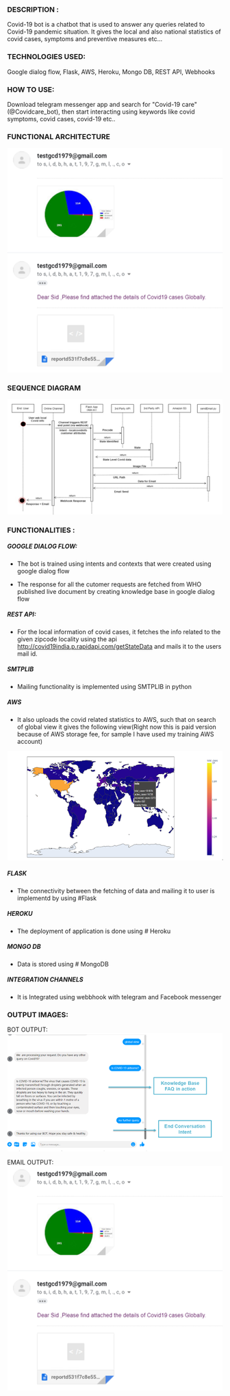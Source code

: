 
### DESCRIPTION :

Covid-19 bot is a chatbot that is used to answer any queries related to Covid-19 pandemic situation. It gives the local and also national statistics of covid cases, symptoms and preventive measures etc...

### TECHNOLOGIES USED:

Google dialog flow, Flask, AWS, Heroku, Mongo DB, REST API, Webhooks

### HOW TO USE:
 
Download telegram messenger app and search for "Covid-19 care"(@Covidcare_bot), then start interacting using keywords like covid symptoms, covid cases, covid-19 etc..
 
### FUNCTIONAL ARCHITECTURE 

![Functional Architecture](assets/CahatbotEmail.PNG)

### SEQUENCE DIAGRAM 

![Sequence Diagram](https://github.com/sangeethayemisetty/Covid-19-Chatbot/blob/master/SequenceDiagram1.PNG)

### FUNCTIONALITIES :

##### GOOGLE DIALOG FLOW:
 - The bot is trained using intents and contexts that were created using google dialog flow 

- The response for all the cutomer requests are fetched from WHO published live document by creating knowledge base in        google dialog flow

##### REST API:
- For the local information of covid cases, it fetches the info related to the given zipcode locality using the api            http://covid19india.p.rapidapi.com/getStateData and mails it to the users mail id.

##### SMTPLIB 
- Mailing functionality is implemented using SMTPLIB in python

##### AWS 
- It also uploads the covid related statistics to AWS, such that on search of global view it gives the following view(Right    now this is paid version because of AWS storage fee, for sample I have used my training AWS account)

![Chatbot Global View](https://github.com/sangeethayemisetty/Covid-19-Chatbot/blob/master/ChatbotGlobalview.PNG)

##### FLASK
-  The connectivity between the fetching of data and mailing it to user is implementd by using #Flask

##### HEROKU
-  The deployment of application is done using # Heroku 

##### MONGO DB
-  Data is stored using # MongoDB

##### INTEGRATION CHANNELS
-  It is Integrated using webbhook with telegram and Facebook messenger


### OUTPUT IMAGES:

BOT OUTPUT:
 ![Chatbot Messenger Output](https://github.com/sangeethayemisetty/Covid-19-Chatbot/blob/master/MessengerOutput2.PNG)
 
EMAIL OUTPUT:
 ![Email Output](assets/CahatbotEmail.PNG)
 

 
 
